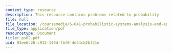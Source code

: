 ```yaml
---
content_type: resource
description: This resource contains problems related to probability.
file: null
file_location: /coursemedia/6-041-probabilistic-systems-analysis-and-applied-probability-spring-2006/93ee6c26c912140dfbf04e44cb2b731e_ps02.pdf
file_type: application/pdf
resourcetype: Document
title: ps02.pdf
uid: 93ee6c26-c912-140d-fbf0-4e44cb2b731e
---
```

